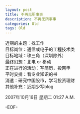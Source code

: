 ```yaml
---
layout: post
title: 不再无所事事
description: 不再无所事事
categories: Old
tags: Old
---
```

近期的主题：找工作  
目标岗位：通信或电子的工程技术类  
目标地域：珠三角（深圳除外）  
最终幻想：北电 or 移动  
正在进行的活动：写简历，投网申  
平时安排：看专业知识的书  
消遣：研究中国股市，学习投资理财  
其他补充：近期少写blog

2007年10月16日 星期二  01:27 A.M.

-EOF-